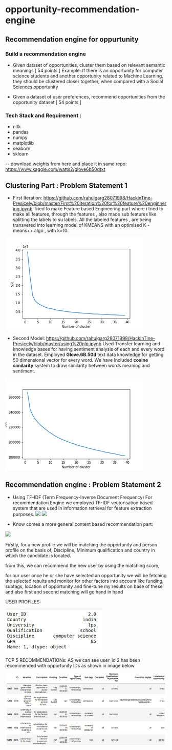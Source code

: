 # opportunity-recommendation-engine
## Recommendation engine for oppurtunity 


 
 ### Build a recommendation engine

- Given  dataset of opportunities, cluster them based on relevant semantic meanings [ 54 points ]
Example: If there is an opportunity for computer science students and another opportunity related to Machine Learning, they should be clustered closer together, when compared with a Social Sciences opportunity

-  Given a dataset of user preferences, recommend opportunities from the opportunity dataset [ 54 points ]
 ### Tech Stack and Requirement :
  - nltk
  - pandas
  - numpy 
  - matplotlib
  - seaborn
  - sklearn
  
-- download weights from here and place it in same repo:
https://www.kaggle.com/watts2/glove6b50dtxt

## Clustering Part : Problem Statement 1
  -  First Iteration: https://github.com/rahulgarg28071998/HackinTine-Presicely/blob/master/First%20iteration%20for%20feature%20enginnering.ipynb
Tried to make Feature based Engineering part where i tried to make all features, through the features , also made sub features like splitting the labels to su labels. All the labeled features , are being transvered into learning model of KMEANS with an optimised K - means++ algo , with k=10.

![](elbow_method_label_based.png "k value vs sse")
   - Second Model: https://github.com/rahulgarg28071998/HackinTine-Presicely/blob/master/using%20nlp.ipynb
Used Transfer learning and knowledge bases for having sentiment analysis of each and every word in the dataset.
Employed **Glove.6B.50d** text data knowledge for getting 50 dimensional vector for every word.
We have Included **cosine similarity** system to draw similarity between words meaning and sentiment.

![](elbow_method_nlp_approach.png "k value vs sse")

## Recommendation engine : Problem Statement 2
  - Using TF-IDF (Term Frequency-Inverse Document Frequency)
For recommendation Engine we employed TF-IDF vectorisation based system that are used in information retrieval for feature extraction purposes. 
![](https://miro.medium.com/max/1072/0*mKm8D8f8e5KEZVBQ)
![](https://miro.medium.com/max/1154/0*OfOjmgkYDXYCZroo)

  - Know comes a more general content based recommendation part:

![](https://miro.medium.com/max/768/0*4ap6ceRDbGCC-SbR)

Firstly, for a new profile we will be matching the opportunity and person profile on the basis of, Discipline, Minimum qualification and country in which the candidate is located.

from this, we can recommend the new user by using the matching score,

for our user once he or she have selected an opportunity we will be fetching the selected results and monitor for other factors into account like funding, subtags, location of opportunity and fine-tune my results on base of these
and also first and second matching will go hand in hand

USER PROFILES:

![](user.png)

TOP 5 RECOMMENDATIONs: AS we can see user_id 2 has been recommended with opportunity IDs as shown in image below 

![](recommendation.png)



